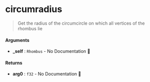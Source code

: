 # circumradius

>  Get the radius of the circumcircle on which all vertices
>  of the rhombus lie

#### Arguments

- **\_self** : `Rhombus` \- No Documentation 🚧

#### Returns

- **arg0** : `f32` \- No Documentation 🚧